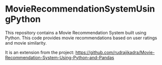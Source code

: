 # MovieRecommendationSystemUsingPython
This repository contains a Movie Recommendation System built using Python. This code provides movie recommendations based on user ratings and movie similarity.

It is an extension from the project: https://github.com/rudrajikadra/Movie-Recommendation-System-Using-Python-and-Pandas
